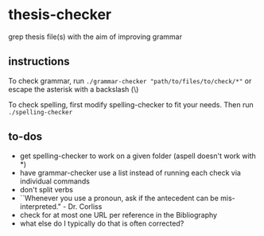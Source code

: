 # thesis-checker
grep thesis file(s) with the aim of improving grammar

## instructions
To check grammar, run ```./grammar-checker "path/to/files/to/check/*"``` or escape the asterisk with a backslash (\\)

To check spelling, first modify spelling-checker to fit your needs. Then run ```./spelling-checker```

## to-dos
* get spelling-checker to work on a given folder (aspell doesn't work with *)
* have grammar-checker use a list instead of running each check via individual commands
* don't split verbs
* ``Whenever you use a pronoun, ask if the antecedent can be mis-interpreted." - Dr. Corliss
* check for at most one URL per reference in the Bibliography
* what else do I typically do that is often corrected?

